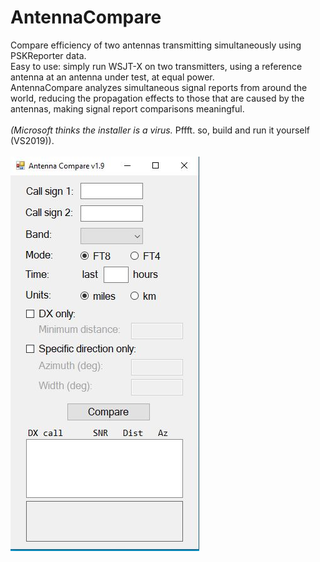 # AntennaCompare
 Compare efficiency of two antennas transmitting simultaneously using PSKReporter data.
 <br>Easy to use: simply run WSJT-X on two transmitters, using a reference antenna at an antenna under test, at equal power.
 <br>AntennaCompare analyzes simultaneous signal reports from around the world, reducing the propagation effects to those that are caused by the antennas, making signal report comparisons meaningful.
 <br><br><i>(Microsoft thinks the installer is a virus.</i> Pffft. so, build and run it yourself (VS2019)).
 <br><br><img src="https://github.com/avantol/AntennaCompare/blob/main/AntennaCompare.JPG">
